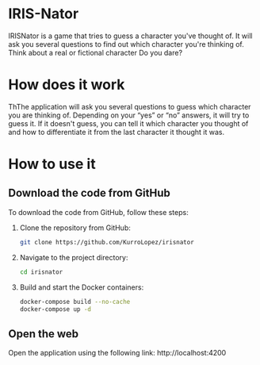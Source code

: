 # IRIS-Nator
IRISNator is a game that tries to guess a character you've thought of.
It will ask you several questions to find out which character you're thinking of.
Think about a real or fictional character
Do you dare?

# How does it work
ThThe application will ask you several questions to guess which character you are thinking of. Depending on your “yes” or “no” answers, it will try to guess it.
If it doesn't guess, you can tell it which character you thought of and how to differentiate it from the last character it thought it was.

# How to use it
## Download the code from GitHub

To download the code from GitHub, follow these steps:

1. Clone the repository from GitHub:
    ```bash
    git clone https://github.com/KurroLopez/irisnator
    ```
2. Navigate to the project directory:
    ```bash
    cd irisnator
    ```
3. Build and start the Docker containers:
    ```bash
    docker-compose build --no-cache
    docker-compose up -d
    ```

## Open the web
Open the application using the following link:
http://localhost:4200